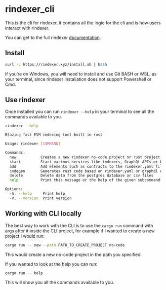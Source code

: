 # rindexer_cli

This is the cli for rindexer, it contains all the logic for the cli and is how users interact with rindexer.

You can get to the full rindexer [documentation](https://rindexer.xyz/docs/introduction/installation).

## Install

```bash
curl -L https://rindexer.xyz/install.sh | bash
```

If you’re on Windows, you will need to install and use Git BASH or WSL, as your terminal,
since rindexer installation does not support Powershell or Cmd.

## Use rindexer

Once installed you can run `rindexer --help` in your terminal to see all the commands available to you.

```bash
rindexer --help
```

```bash
Blazing fast EVM indexing tool built in rust

Usage: rindexer [COMMAND]

Commands:
  new           Creates a new rindexer no-code project or rust project
  start         Start various services like indexers, GraphQL APIs or both together
  add           Add elements such as contracts to the rindexer.yaml file
  codegen       Generates rust code based on rindexer.yaml or graphql queries
  delete        Delete data from the postgres database or csv files
  help          Print this message or the help of the given subcommand(s)

Options:
  -h, --help     Print help
  -V, --version  Print version
```

## Working with CLI locally

The best way to work with the CLI is to use the `cargo run` command with args after it inside the CLI project, 
for example if I wanted to create a new project I would run:

```bash
cargo run -- new --path PATH_TO_CREATE_PROJECT no-code
```

This would create a new no-code project in the path you specified.

If you wanted to look at the help you can run:

```bash
cargo run -- help
```

This will show you all the commands available to you.